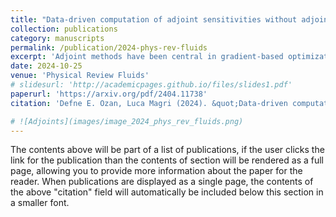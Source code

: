 ```yaml
---
title: "Data-driven computation of adjoint sensitivities without adjoint solvers: An application to thermoacoustics"
collection: publications
category: manuscripts
permalink: /publication/2024-phys-rev-fluids
excerpt: 'Adjoint methods have been central in gradient-based optimization but traditionally require known governing equations. In this paper, we introduce a data-driven approach that utilizes echo state networks (ESNs) to infer adjoint sensitivities from data, even in cases where the system's equations are unknown, or the data are subjected to noise. By embedding physical knowledge into the network architecture, the method accurately predicts sensitivities to parameters and initial conditions in a nonlinear thermoacoustic system. This framework opens new possibilities for gradient-based data-driven design optimization.'
date: 2024-10-25
venue: 'Physical Review Fluids'
# slidesurl: 'http://academicpages.github.io/files/slides1.pdf'
paperurl: 'https://arxiv.org/pdf/2404.11738'
citation: 'Defne E. Ozan, Luca Magri (2024). &quot;Data-driven computation of adjoint sensitivities without adjoint solvers: An application to thermoacoustics.&quot; <i>Phys. Rev. Fluids. 9. 103902.'

# ![Adjoints](images/image_2024_phys_rev_fluids.png)
---
```


The contents above will be part of a list of publications, if the user clicks the link for the publication than the contents of section will be rendered as a full page, allowing you to provide more information about the paper for the reader. When publications are displayed as a single page, the contents of the above "citation" field will automatically be included below this section in a smaller font.